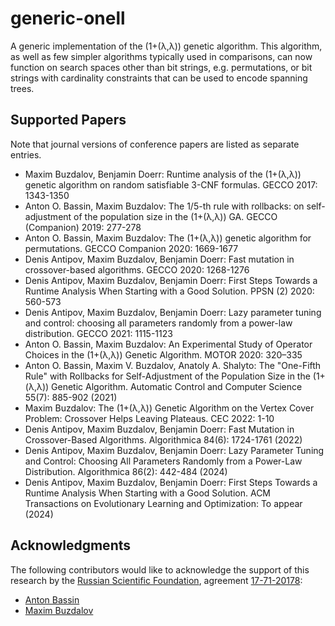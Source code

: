 # generic-onell

A generic implementation of the (1+(λ,λ)) genetic algorithm.
This algorithm, as well as few simpler algorithms typically used in comparisons,
can now function on search spaces other than bit strings, e.g. permutations,
or bit strings with cardinality constraints that can be used to encode spanning trees.

## Supported Papers

Note that journal versions of conference papers are listed as separate entries.

* Maxim Buzdalov, Benjamin Doerr:
  Runtime analysis of the (1+(λ,λ)) genetic algorithm on random satisfiable 3-CNF formulas.
  GECCO 2017: 1343-1350
* Anton O. Bassin, Maxim Buzdalov:
  The 1/5-th rule with rollbacks: on self-adjustment of the population size in the (1+(λ,λ)) GA.
  GECCO (Companion) 2019: 277-278
* Anton O. Bassin, Maxim Buzdalov:
  The (1+(λ,λ)) genetic algorithm for permutations.
  GECCO Companion 2020: 1669-1677
* Denis Antipov, Maxim Buzdalov, Benjamin Doerr:
  Fast mutation in crossover-based algorithms.
  GECCO 2020: 1268-1276
* Denis Antipov, Maxim Buzdalov, Benjamin Doerr:
  First Steps Towards a Runtime Analysis When Starting with a Good Solution.
  PPSN (2) 2020: 560-573
* Denis Antipov, Maxim Buzdalov, Benjamin Doerr:
  Lazy parameter tuning and control: choosing all parameters randomly from a power-law distribution.
  GECCO 2021: 1115-1123
* Anton O. Bassin, Maxim Buzdalov:
  An Experimental Study of Operator Choices in the (1+(λ,λ)) Genetic Algorithm.
  MOTOR 2020: 320–335 
* Anton O. Bassin, Maxim V. Buzdalov, Anatoly A. Shalyto:
  The "One-Fifth Rule" with Rollbacks for Self-Adjustment of the Population Size in the (1+(λ,λ)) Genetic Algorithm.
  Automatic Control and Computer Science 55(7): 885-902 (2021)
* Maxim Buzdalov:
  The (1+(λ,λ)) Genetic Algorithm on the Vertex Cover Problem: Crossover Helps Leaving Plateaus.
  CEC 2022: 1-10
* Denis Antipov, Maxim Buzdalov, Benjamin Doerr:
  Fast Mutation in Crossover-Based Algorithms.
  Algorithmica 84(6): 1724-1761 (2022)
* Denis Antipov, Maxim Buzdalov, Benjamin Doerr:
  Lazy Parameter Tuning and Control: Choosing All Parameters Randomly from a Power-Law Distribution.
  Algorithmica 86(2): 442-484 (2024)
* Denis Antipov, Maxim Buzdalov, Benjamin Doerr:
  First Steps Towards a Runtime Analysis When Starting with a Good Solution.
  ACM Transactions on Evolutionary Learning and Optimization: To appear (2024)

## Acknowledgments

The following contributors would like to acknowledge the support of this research by the [Russian Scientific Foundation](http://рнф.рф/en),
agreement [17-71-20178](http://рнф.рф/en/enprjcard/?rid=17-71-20178):

* [Anton Bassin](https://github.com/BASSIN)
* [Maxim Buzdalov](https://github.com/mbuzdalov)
